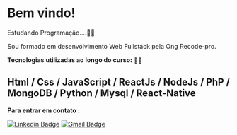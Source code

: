 # Bem vindo!
Estudando Programação....👨‍💻

Sou formado em desenvolvimento Web Fullstack pela Ong Recode-pro.

**Tecnologias utilizadas ao longo do curso:** 🧙‍♂️

Html  / Css / JavaScript  / ReactJs  / NodeJs  / PhP  / MongoDB  / Python  / Mysql / React-Native
--------------------------------------------------------------------------------------------------------------------------------------------------------------------------------



**Para entrar em contato :**

[![Linkedin Badge](https://img.shields.io/badge/-Alan%20Santana-6633cc?style=flat-square&logo=Linkedin&logoColor=white&link=https://www.linkedin.com/in/alan-santana-0644b915b/)](https://www.linkedin.com/in/alan-santana-0644b915b/) 
[![Gmail Badge](https://img.shields.io/badge/-alan.nsantana@hotmail.com-6633cc?style=flat-square&logo=Gmail&logoColor=white&link=mailto:diego.schell.f@gmail.com)](alan.nsantana@hotmail.com)





